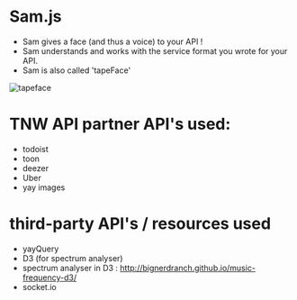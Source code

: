 # Sam.js
* Sam gives a face (and thus a voice) to your API !
* Sam understands and works with the service format you wrote for your API.
* Sam is also called 'tapeFace'

![tapeface](http://cdn.shopify.com/s/files/1/0429/4769/products/Single-Video-Tape_90dfe644-50d9-4d44-b17e-0bd589c6b473.jpg?v=1443625755 "tapeface")

# TNW API partner API's used:

* todoist
* toon
* deezer
* Uber
* yay images

# third-party API's / resources used

* yayQuery
* D3 (for spectrum analyser)
* spectrum analyser in D3 : http://bignerdranch.github.io/music-frequency-d3/
* socket.io

